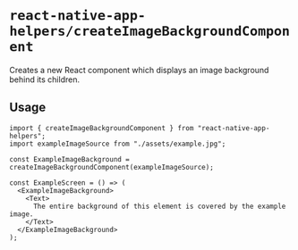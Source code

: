 # `react-native-app-helpers/createImageBackgroundComponent`

Creates a new React component which displays an image background behind its
children.

## Usage

```tsx
import { createImageBackgroundComponent } from "react-native-app-helpers";
import exampleImageSource from "./assets/example.jpg";

const ExampleImageBackground = createImageBackgroundComponent(exampleImageSource);

const ExampleScreen = () => (
  <ExampleImageBackground>
    <Text>
      The entire background of this element is covered by the example image.
    </Text>
  </ExampleImageBackground>
);
```
